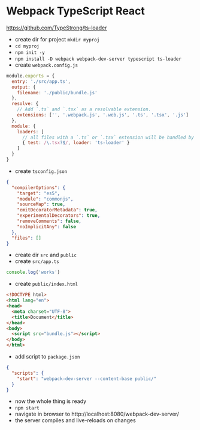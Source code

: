 # Webpack TypeScript React

https://github.com/TypeStrong/ts-loader

- create dir for project `mkdir myproj`
- `cd myproj`
- `npm init -y`
- `npm install -D webpack webpack-dev-server typescript ts-loader`
- create `webpack.config.js`

```javascript
module.exports = {
  entry: './src/app.ts',
  output: {
    filename: './public/bundle.js'
  },
  resolve: {
    // Add `.ts` and `.tsx` as a resolvable extension.
    extensions: ['', '.webpack.js', '.web.js', '.ts', '.tsx', '.js']
  },
  module: {
    loaders: [
      // all files with a `.ts` or `.tsx` extension will be handled by `ts-loader`
      { test: /\.tsx?$/, loader: 'ts-loader' }
    ]
  }
}
```

- create `tsconfig.json`

```json
{
  "compilerOptions": {
    "target": "es5",
    "module": "commonjs",
    "sourceMap": true,
    "emitDecoratorMetadata": true,
    "experimentalDecorators": true,
    "removeComments": false,
    "noImplicitAny": false
  },
  "files": []
}
```

- create dir `src` and `public`
- create `src/app.ts`

```javascript
console.log('works')
```

- create `public/index.html`

```html
<!DOCTYPE html>
<html lang="en">
<head>
  <meta charset="UTF-8">
  <title>Document</title>
</head>
<body>
  <script src="bundle.js"></script>
</body>
</html>
```

- add script to `package.json`

```json
{
  "scripts": {
    "start": "webpack-dev-server --content-base public/"
  }
}
```

- now the whole thing is ready
- `npm start`
- navigate in browser to http://localhost:8080/webpack-dev-server/
- the server compiles and live-reloads on changes